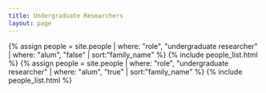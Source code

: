 ```yaml
---
title: Undergraduate Researchers
layout: page
---
```


<div class="row">
{% assign people = site.people | where: "role", "undergraduate researcher" | where: "alum", "false" | sort:"family_name" %}
{% include people_list.html %}
{% assign people = site.people | where: "role", "undergraduate researcher" | where: "alum", "true" | sort:"family_name" %}
{% include people_list.html %}
</div>